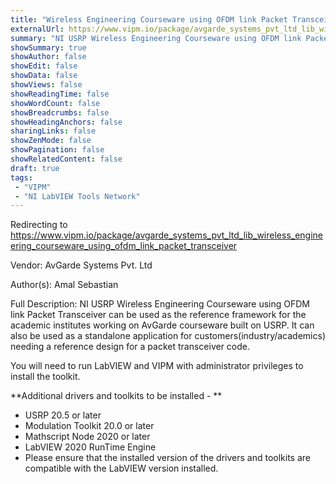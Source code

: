 ```yaml
---
title: "Wireless Engineering Courseware using OFDM link Packet Transceiver"
externalUrl: https://www.vipm.io/package/avgarde_systems_pvt_ltd_lib_wireless_engineering_courseware_using_ofdm_link_packet_transceiver
summary: "NI USRP Wireless Engineering Courseware using OFDM link Packet Transceiver can be used as the reference framework for the academic institutes working on AvGarde courseware built on USRP."
showSummary: true
showAuthor: false
showEdit: false
showData: false
showViews: false
showReadingTime: false
showWordCount: false
showBreadcrumbs: false
showHeadingAnchors: false
sharingLinks: false
showZenMode: false
showPagination: false
showRelatedContent: false
draft: true
tags:
 - "VIPM"
 - "NI LabVIEW Tools Network"
---
```


Redirecting to https://www.vipm.io/package/avgarde_systems_pvt_ltd_lib_wireless_engineering_courseware_using_ofdm_link_packet_transceiver

Vendor: AvGarde Systems Pvt. Ltd

Author(s): Amal Sebastian
 
Full Description:
NI USRP Wireless Engineering Courseware using OFDM link Packet Transceiver can be used as the reference framework for the academic institutes working on AvGarde courseware built on USRP. It can also be used as a standalone application for customers(industry/academics) needing a reference design for a packet transceiver code.

You will need to run LabVIEW and VIPM with administrator privileges to install the toolkit.

**Additional drivers and toolkits to be installed - **
- USRP 20.5 or later
- Modulation Toolkit 20.0 or later
- Mathscript Node 2020 or later
- LabVIEW 2020 RunTime Engine
- Please ensure that the installed version of the drivers and toolkits are compatible with the LabVIEW version installed.